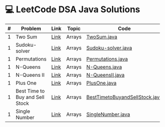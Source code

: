 # 💻 LeetCode DSA Java Solutions

| # | Problem | Link | Topic | Code |
|--|---------|------|--------|------|
| 1 | Two Sum | [Link](https://leetcode.com/problems/two-sum/) | Arrays | [TwoSum.java](src/arrays/TwoSum.java) |
| 1 | Sudoku-solver | [Link](https://leetcode.com/problems/sudoku-solve) | Arrays | [Sudoku-solver.java](src/arrays\Sudoku-solver.java) |
| 1 | Permutations | [Link](https://leetcode.com/problems/permutations/) | Arrays | [Permutations.java](src/arrays\Permutations.java) |
| 1 | N-Queens | [Link](https://leetcode.com/problems/n-queens/) | Arrays | [N-Queens.java](src/arrays\N-Queens.java) |
| 1 | N-Queens II | [Link](https://leetcode.com/problems/n-queens-ii/) | Arrays | [N-QueensII.java](src/arrays\N-QueensII.java) |
| 1 | Plus One | [Link](https://leetcode.com/problems/plus-one/) | Arrays | [PlusOne.java](src/arrays\PlusOne.java) |
| 1 | Best Time to Buy and Sell Stock | [Link](https://leetcode.com/problems/best-time-to-buy-and-sell-stock) | Arrays | [BestTimetoBuyandSellStock.java](src/arrays\BestTimetoBuyandSellStock.java) |
| 1 | Single Number | [Link](https://leetcode.com/problems/single-number) | Arrays | [SingleNumber.java](src/arrays\SingleNumber.java) |
